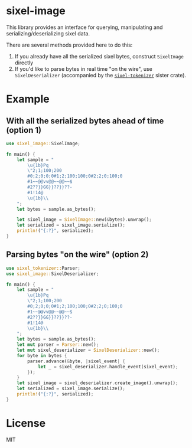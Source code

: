 # sixel-image

This library provides an interface for querying, manipulating and serializing/deserializing sixel data.

There are several methods provided here to do this:

1. If you already have all the serialized sixel bytes, construct `SixelImage` directly
2. If you'd like to parse bytes in real time "on the wire", use `SixelDeserializer` (accompanied by the [`sixel-tokenizer`](https://github.com/zellij-org/sixel-tokenizer) sister crate).

# Example

## With all the serialized bytes ahead of time (option 1)
```rust
use sixel_image::SixelImage;

fn main() {
    let sample = "
        \u{1b}Pq
        \"2;1;100;200
        #0;2;0;0;0#1;2;100;100;0#2;2;0;100;0
        #1~~@@vv@@~~@@~~$
        #2??}}GG}}??}}??-
        #1!14@
        \u{1b}\\
    ";
    let bytes = sample.as_bytes();

    let sixel_image = SixelImage::new(&bytes).unwrap();
    let serialized = sixel_image.serialize();
    println!("{:?}", serialized);
}
```

## Parsing bytes "on the wire" (option 2)
```rust
use sixel_tokenizer::Parser;
use sixel_image::SixelDeserializer;

fn main() {
    let sample = "
        \u{1b}Pq
        \"2;1;100;200
        #0;2;0;0;0#1;2;100;100;0#2;2;0;100;0
        #1~~@@vv@@~~@@~~$
        #2??}}GG}}??}}??-
        #1!14@
        \u{1b}\\
    ";
    let bytes = sample.as_bytes();
    let mut parser = Parser::new();
    let mut sixel_deserializer = SixelDeserializer::new();
    for byte in bytes {
        parser.advance(&byte, |sixel_event| {
            let _ = sixel_deserializer.handle_event(sixel_event);
        });
    }
    let sixel_image = sixel_deserializer.create_image().unwrap();
    let serialized = sixel_image.serialize();
    println!("{:?}", serialized);
}
```

# License
MIT

